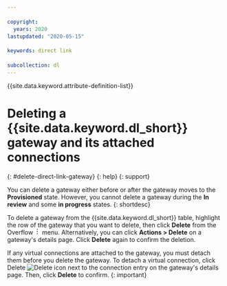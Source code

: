 ```yaml
---

copyright:
  years: 2020
lastupdated: "2020-05-15"

keywords: direct link

subcollection: dl
---
```


{{site.data.keyword.attribute-definition-list}}

# Deleting a {{site.data.keyword.dl_short}} gateway and its attached connections
{: #delete-direct-link-gateway}
{: help}
{: support}

You can delete a gateway either before or after the gateway moves to the **Provisioned** state. However, you cannot delete a gateway during the **In review** and some **in progress** states.
{: shortdesc}

To delete a gateway from the {{site.data.keyword.dl_short}} table, highlight the row of the gateway that you want to delete, then click **Delete** from the Overflow ![Overflow menu](images/overflow.png) menu. Alternatively, you can click **Actions > Delete** on a gateway's details page. Click **Delete** again to confirm the deletion.

If any virtual connections are attached to the gateway, you must detach them before you delete the gateway. To detach a virtual connection, click Delete ![Delete icon](images/garbage_icon.png) next to the connection entry on the gateway's details page. Then, click **Delete** to confirm.
{: important}
